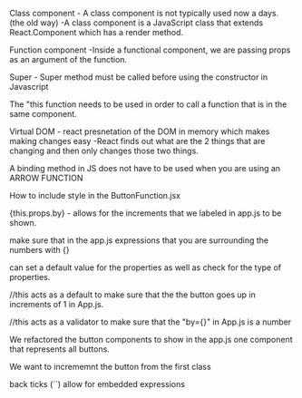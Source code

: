 Class component 
    - A class component is not typically used now a days. (the old way)
    -A class component is a JavaScript class that extends React.Component which has a render method.

Function component
    -Inside a functional component, we are passing props as an argument of the function. 

Super
    - Super method must be called before using the constructor in Javascript 

The "this function needs to be used in order to call a function that is in the same component.  

Virtual DOM 
    - react presnetation of the DOM in memory which makes making changes easy 
    -React finds out what are the 2 things that are changing and then only changes those two things.  

A binding method in JS does not have to be used when you are using an ARROW FUNCTION 

How to include style in the ButtonFunction.jsx
<!-- - style={{fontSize: "60px",padding: "10px 20px"}} -->

{this.props.by} - allows for the increments that we labeled in app.js to be shown.  

make sure that in the app.js expressions that you are surrounding the numbers with {}
<!-- <ButtonFunction by={1}></ButtonFunction> -->

can set a default value for the properties as well as check for the type of properties. 

//this acts as a default to make sure that the the button goes up in increments of 1 in App.js.

//this acts as a validator to make sure that the "by={}" in App.js is a number
<!-- ButtonFunction.propTypes = {
    by: PropTypes.number
} -->


We refactored the button components to show in the app.js one component that represents all buttons.  

We want to incrememnt the button from the first class

back ticks (``) allow for embedded expressions 
